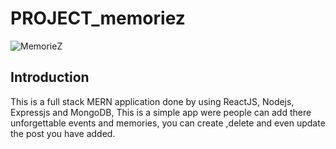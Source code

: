 # PROJECT_memoriez

![MemorieZ](https://ibb.co/zNkzMNw/Memoriez_ss.png)

## Introduction

 This is a full stack MERN application done by using ReactJS, Nodejs, Expressjs and MongoDB,
 This is a simple app were people can add there unforgettable events and memories, you can create ,delete and even update the post you have added.
